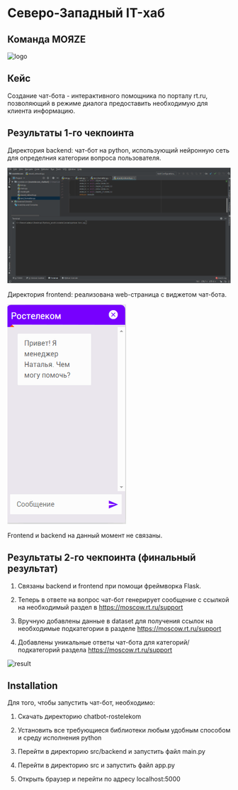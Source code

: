 # Северо-Западный IT-хаб

## Команда MOЯZE

![logo](https://github.com/OvchinnikovNV/chatbot-rostelekom/blob/main/rsc/team.gif)

## Кейс

Создание чат-бота - интерактивного помощника по порталу rt.ru, позволяющий в режиме диалога предоставить необходимую для клиента информацию.

## Результаты 1-го чекпоинта

Директория backend: чат-бот на python, использующий нейронную сеть для определния категории вопроса пользователя.

![backend](https://github.com/OvchinnikovNV/chatbot-rostelekom/blob/main/rsc/backend.gif)

Директория frontend: реализована web-страница с виджетом чат-бота.

![frontend](https://github.com/OvchinnikovNV/chatbot-rostelekom/blob/main/rsc/frontend.gif)

Frontend и backend на данный момент не связаны.

## Результаты 2-го чекпоинта (финальный результат)

1) Связаны backend и frontend при помощи фреймворка Flask.

2) Теперь в ответе на вопрос чат-бот генерирует сообщение с ссылкой на необходимый раздел в https://moscow.rt.ru/support

3) Вручную добавлены данные в dataset для получения ссылок на необходимые подкатегории в разделе https://moscow.rt.ru/support

4) Добавлены уникальные ответы чат-бота для категорий/подкатегорий раздела https://moscow.rt.ru/support

![result]()

## Installation

Для того, чтобы запустить чат-бот, необходимо:

1) Скачать директорию chatbot-rostelekom

2) Установить все требующиеся библиотеки любым удобным способом и среду исполнения python

3) Перейти в директорию src/backend и запустить файл main.py

4) Перейти в директорию src и запустить файл app.py

5) Открыть браузер и перейти по адресу localhost:5000

